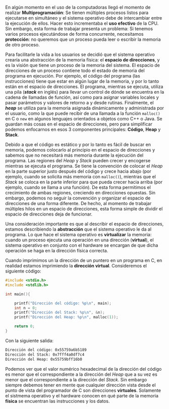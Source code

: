 En algún momento en el uso de la computadoras llegó el momento de realizar **Multiprogramación**: Se tienen múltiples procesos listos para ejecutarse en simultáneo y el sistema operativo debe de intercambiar entre la ejecución de ellos. Hacer esto incrementaba el **uso efectivo** de la CPU. Sin embargo, esta forma de trabajar presenta un problema: Si tenemos varios procesos ejecutándose de forma concurrente, necesitamos **protección**: no queremos que un proceso pueda leer o escribir la memoria de otro proceso.

Para facilitarle la vida a los usuarios se decidió que el sistema operativo crearía una abstracción de la memoria física: el **espacio de direcciones**, y es la visión que tiene un proceso de la memoria del sistema. El espacio de direcciones de un proceso contiene todo el estado de memoria del programa en ejecución. Por ejemplo, el código del programa (las instrucciones) tiene que estar en algún lugar de la memoria, y por lo tanto están en el espacio de direcciones. El programa, mientras se ejecuta, utiliza una pila (***stack*** en inglés) para llevar un control de dónde se encuentra en la cadena de llamadas de función, así como para asignar variables locales y pasar parámetros y valores de retorno a y desde rutinas. Finalmente, el ***heap*** se utiliza para la memoria asignada dinámicamente y administrada por el usuario, como la que puede recibir de una llamada a la función `malloc()` en C o `new` en algunos lenguajes orientados a objetos como C++ o Java. Se guardan más cosas en el espacio de direcciones, pero para simplificar podemos enfocarnos en esos 3 componentes principales: **Código**, **Heap** y **Stack**.

Debido a que el código es estático y por lo tanto es fácil de buscar en memoria, podemos colocarlo al principio en el espacio de direcciones y sabemos que no necesitará más memoria durante la ejecución del programa. Las regiones del *Heap* y *Stack* pueden crecer y encogerse mientras se ejecuta el programa. Se tiene la convención de colocar el *Heap* en la parte superior justo después del código y crece hacia abajo (por ejemplo, cuando se solicita más memoria con `malloc()`), mientras que el *Stack* se coloca en la parte inferior para que pueda crecer hacia arriba (por ejemplo, cuando se llama a una función). De esta forma permitimos el crecimiento de ambas regiones, creciendo en direcciones opuestas. Sin embargo, podemos no seguir la convención y organizar el espacio de direcciones de una forma diferente. De hecho, al momento de trabajar múltiples hilos en un espacio de direcciones, esta forma simple de dividir el espacio de direcciones deja de funcionar.

Una consideración importante es que al describir el espacio de direcciones, estamos describiendo la **abstracción** que el sistema operativo le da al programa. Lo que hace el sistema operativo es **virtualizar** la memoria: cuando un proceso ejecuta una operación en una dirección (**virtual**), el sistema operativo en conjunto con el hardware se encargan de que dicha operación se haga en la dirección física correcta.

Cuando imprimimos un la dirección de un puntero en un programa en C, en realidad estamos imprimiendo la **dirección virtual**. Consideremos el siguiente código:

```c
#include <stdio.h>
#include <stdlib.h>

int main(){

    printf("Dirección del código: %p\n", main);
    int n = 0;
    printf("Dirección del Stack: %p\n", &n);
    printf("Dirección del Heap: %p\n", malloc(1));

    return 0;
}
```
Con la siguiente salida:

```sh
Dirección del código: 0x55759a6b5189
Dirección del Stack: 0x7fff4a0df7c4
Dirección del Heap: 0x55759bff16b0
```

Podemos ver que el valor numérico hexadecimal de la dirección del código es menor que el correspondiente a la dirección del *Heap* que a su vez es menor que el correspondiente a la dirección del *Stack*. Sin embargo siempre debemos tener en mente que cualquier dirección vista desde el punto de vista del programador de C son direcciones **virtuales**. Solamente el sistmema operativo y el hardware conocen en qué parte de la memoria **física** se encuentran las instrucciones y los datos.  
